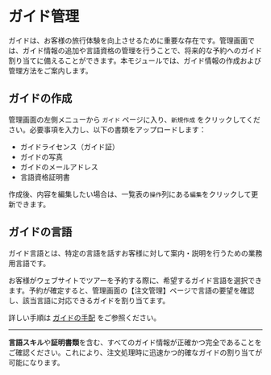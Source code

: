 # ガイド管理

ガイドは、お客様の旅行体験を向上させるために重要な存在です。管理画面では、ガイド情報の追加や言語資格の管理を行うことで、将来的な予約へのガイド割り当てに備えることができます。本モジュールでは、ガイド情報の作成および管理方法をご案内します。

## ガイドの作成

管理画面の左側メニューから `ガイド` ページに入り、`新規作成` をクリックしてください。必要事項を入力し、以下の書類をアップロードします：

- ガイドライセンス（ガイド証）
- ガイドの写真
- ガイドのメールアドレス
- 言語資格証明書

作成後、内容を編集したい場合は、一覧表の`操作`列にある`編集`をクリックして更新できます。

## ガイドの言語

ガイド言語とは、特定の言語を話すお客様に対して案内・説明を行うための業務用言語です。

お客様がウェブサイトでツアーを予約する際に、希望するガイド言語を選択できます。予約が確定すると、管理画面の【注文管理】ページで言語の要望を確認し、該当言語に対応できるガイドを割り当てます。

詳しい手順は [ガイドの手配](Arrange-Tour-Guide.md) をご参照ください。

---

**言語スキル**や**証明書類**を含む、すべてのガイド情報が正確かつ完全であることをご確認ください。これにより、注文処理時に迅速かつ的確なガイドの割り当てが可能になります。
